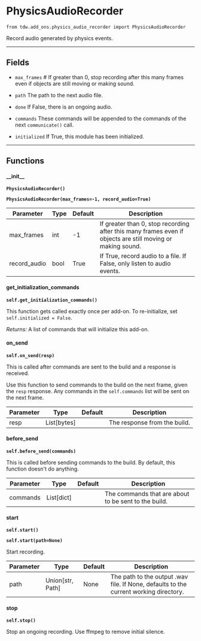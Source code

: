 # PhysicsAudioRecorder

`from tdw.add_ons.physics_audio_recorder import PhysicsAudioRecorder`

Record audio generated by physics events.

***

## Fields

- `max_frames` # If greater than 0, stop recording after this many frames even if objects are still moving or making sound.

- `path` The path to the next audio file.

- `done` If False, there is an ongoing audio.

- `commands` These commands will be appended to the commands of the next `communicate()` call.

- `initialized` If True, this module has been initialized.

***

## Functions

#### \_\_init\_\_

**`PhysicsAudioRecorder()`**

**`PhysicsAudioRecorder(max_frames=-1, record_audio=True)`**

| Parameter | Type | Default | Description |
| --- | --- | --- | --- |
| max_frames |  int  | -1 | If greater than 0, stop recording after this many frames even if objects are still moving or making sound. |
| record_audio |  bool  | True | If True, record audio to a file. If False, only listen to audio events. |

#### get_initialization_commands

**`self.get_initialization_commands()`**

This function gets called exactly once per add-on. To re-initialize, set `self.initialized = False`.

_Returns:_  A list of commands that will initialize this add-on.

#### on_send

**`self.on_send(resp)`**

This is called after commands are sent to the build and a response is received.

Use this function to send commands to the build on the next frame, given the `resp` response.
Any commands in the `self.commands` list will be sent on the next frame.

| Parameter | Type | Default | Description |
| --- | --- | --- | --- |
| resp |  List[bytes] |  | The response from the build. |

#### before_send

**`self.before_send(commands)`**

This is called before sending commands to the build. By default, this function doesn't do anything.

| Parameter | Type | Default | Description |
| --- | --- | --- | --- |
| commands |  List[dict] |  | The commands that are about to be sent to the build. |

#### start

**`self.start()`**

**`self.start(path=None)`**

Start recording.

| Parameter | Type | Default | Description |
| --- | --- | --- | --- |
| path |  Union[str, Path] | None | The path to the output .wav file. If None, defaults to the current working directory. |

#### stop

**`self.stop()`**

Stop an ongoing recording. Use ffmpeg to remove initial silence.